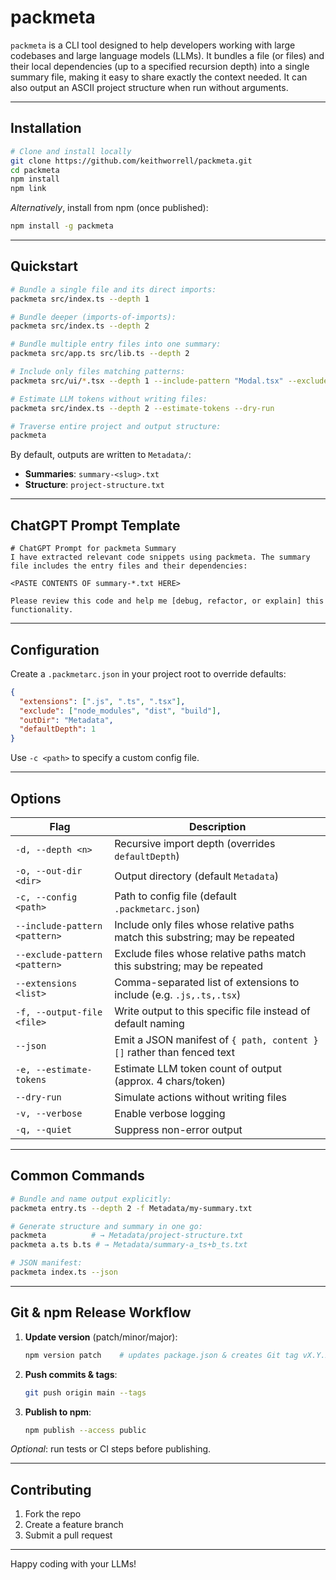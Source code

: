 # packmeta

`packmeta` is a CLI tool designed to help developers working with large codebases and large language models (LLMs). It bundles a file (or files) and their local dependencies (up to a specified recursion depth) into a single summary file, making it easy to share exactly the context needed. It can also output an ASCII project structure when run without arguments.

---

## Installation

```bash
# Clone and install locally
git clone https://github.com/keithworrell/packmeta.git
cd packmeta
npm install
npm link
```

_Alternatively_, install from npm (once published):

```bash
npm install -g packmeta
```

---

## Quickstart

```bash
# Bundle a single file and its direct imports:
packmeta src/index.ts --depth 1

# Bundle deeper (imports-of-imports):
packmeta src/index.ts --depth 2

# Bundle multiple entry files into one summary:
packmeta src/app.ts src/lib.ts --depth 2

# Include only files matching patterns:
packmeta src/ui/*.tsx --depth 1 --include-pattern "Modal.tsx" --exclude-pattern "Test.ts"

# Estimate LLM tokens without writing files:
packmeta src/index.ts --depth 2 --estimate-tokens --dry-run

# Traverse entire project and output structure:
packmeta
```

By default, outputs are written to `Metadata/`:

- **Summaries**: `summary-<slug>.txt`
- **Structure**: `project-structure.txt`

---

## ChatGPT Prompt Template

```text
# ChatGPT Prompt for packmeta Summary
I have extracted relevant code snippets using packmeta. The summary file includes the entry files and their dependencies:

<PASTE CONTENTS OF summary-*.txt HERE>

Please review this code and help me [debug, refactor, or explain] this functionality.
```

---

## Configuration

Create a `.packmetarc.json` in your project root to override defaults:

```json
{
  "extensions": [".js", ".ts", ".tsx"],
  "exclude": ["node_modules", "dist", "build"],
  "outDir": "Metadata",
  "defaultDepth": 1
}
```

Use `-c <path>` to specify a custom config file.

---

## Options

| Flag                          | Description                                                                   |
| ----------------------------- | ----------------------------------------------------------------------------- |
| `-d, --depth <n>`             | Recursive import depth (overrides `defaultDepth`)                             |
| `-o, --out-dir <dir>`         | Output directory (default `Metadata`)                                         |
| `-c, --config <path>`         | Path to config file (default `.packmetarc.json`)                              |
| `--include-pattern <pattern>` | Include only files whose relative paths match this substring; may be repeated |
| `--exclude-pattern <pattern>` | Exclude files whose relative paths match this substring; may be repeated      |
| `--extensions <list>`         | Comma-separated list of extensions to include (e.g. `.js,.ts,.tsx`)           |
| `-f, --output-file <file>`    | Write output to this specific file instead of default naming                  |
| `--json`                      | Emit a JSON manifest of `{ path, content }[]` rather than fenced text         |
| `-e, --estimate-tokens`       | Estimate LLM token count of output (approx. 4 chars/token)                    |
| `--dry-run`                   | Simulate actions without writing files                                        |
| `-v, --verbose`               | Enable verbose logging                                                        |
| `-q, --quiet`                 | Suppress non-error output                                                     |

---

## Common Commands

```bash
# Bundle and name output explicitly:
packmeta entry.ts --depth 2 -f Metadata/my-summary.txt

# Generate structure and summary in one go:
packmeta          # → Metadata/project-structure.txt
packmeta a.ts b.ts # → Metadata/summary-a_ts+b_ts.txt

# JSON manifest:
packmeta index.ts --json
```

---

## Git & npm Release Workflow

1. **Update version** (patch/minor/major):
   ```bash
   npm version patch    # updates package.json & creates Git tag vX.Y.Z
   ```
2. **Push commits & tags**:
   ```bash
   git push origin main --tags
   ```
3. **Publish to npm**:
   ```bash
   npm publish --access public
   ```

_Optional_: run tests or CI steps before publishing.

---

## Contributing

1. Fork the repo
2. Create a feature branch
3. Submit a pull request

---

Happy coding with your LLMs!
